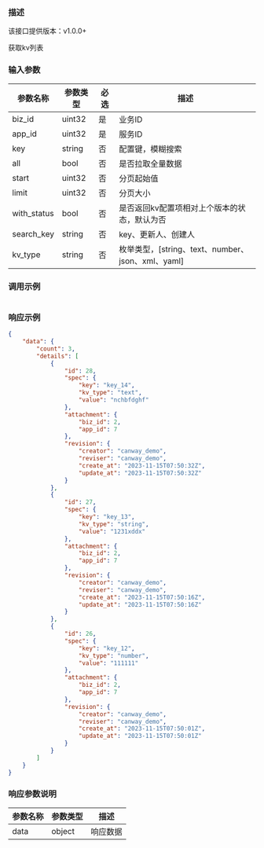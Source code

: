 ### 描述

该接口提供版本：v1.0.0+

获取kv列表

### 输入参数

| 参数名称        | 参数类型   | 必选 | 描述                                      |
|-------------|--------| ---- |-----------------------------------------|
| biz_id      | uint32 | 是   | 业务ID                                    |
| app_id      | uint32 | 是   | 服务ID                                    |
| key         | string | 否   | 配置键，模糊搜索                                |
| all         | bool   | 否   | 是否拉取全量数据                                |
| start       | uint32 | 否   | 分页起始值                                   |
| limit       | uint32 | 否   | 分页大小                                    |
| with_status | bool   | 否   | 是否返回kv配置项相对上个版本的状态，默认为否                 |
| search_key  | string | 否   | key、更新人、创建人                             |
| kv_type     | string | 否   | 枚举类型，[string、text、number、json、xml、yaml] |

### 调用示例

```json

```

### 响应示例

```json
{
    "data": {
        "count": 3,
        "details": [
            {
                "id": 28,
                "spec": {
                    "key": "key_14",
                    "kv_type": "text",
                    "value": "nchbfdghf"
                },
                "attachment": {
                    "biz_id": 2,
                    "app_id": 7
                },
                "revision": {
                    "creator": "canway_demo",
                    "reviser": "canway_demo",
                    "create_at": "2023-11-15T07:50:32Z",
                    "update_at": "2023-11-15T07:50:32Z"
                }
            },
            {
                "id": 27,
                "spec": {
                    "key": "key_13",
                    "kv_type": "string",
                    "value": "1231xddx"
                },
                "attachment": {
                    "biz_id": 2,
                    "app_id": 7
                },
                "revision": {
                    "creator": "canway_demo",
                    "reviser": "canway_demo",
                    "create_at": "2023-11-15T07:50:16Z",
                    "update_at": "2023-11-15T07:50:16Z"
                }
            },
            {
                "id": 26,
                "spec": {
                    "key": "key_12",
                    "kv_type": "number",
                    "value": "111111"
                },
                "attachment": {
                    "biz_id": 2,
                    "app_id": 7
                },
                "revision": {
                    "creator": "canway_demo",
                    "reviser": "canway_demo",
                    "create_at": "2023-11-15T07:50:01Z",
                    "update_at": "2023-11-15T07:50:01Z"
                }
            }
        ]
    }
}
```

### 响应参数说明

| 参数名称 | 参数类型 | 描述     |
| -------- | -------- | -------- |
| data     | object   | 响应数据 |

